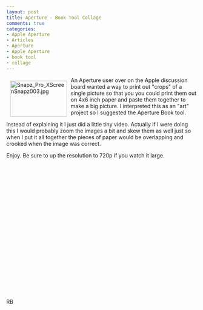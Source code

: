 ```yaml
---
layout: post
title: Aperture - Book Tool Collage
comments: true
categories:
- Apple Aperture
- Articles
- Aperture
- Apple Aperture
- book tool
- collage
---
```

<a rel="lightbox" href="/wp-content/uploads/2010/01/Snapz_Pro_XScreenSnapz003.jpg"><img title="Snapz_Pro_XScreenSnapz003.jpg" src="/wp-content/uploads/2010/01/.thumbs/.Snapz_Pro_XScreenSnapz003.jpg" border="0" alt="Snapz_Pro_XScreenSnapz003.jpg" hspace="10" vspace="10" width="150" height="94" align="left" /></a>An Aperture user over on the Apple discussion board wanted a way to print out "crops" of a single picture so that you you could print them out on 4x6 inch paper and paste them together to make a big picture. I interpreted this as an "art" project so I suggested the Aperture Book tool.

Instead of explaining it I just did a little tiny video. Actually if I were doing this I would probably zoom the images a bit and skew them as well just so when I put it all together the pieces of paper would be overlapping and crooked when the image was correct.

Enjoy. Be sure to up the resolution to 720p if you watch it large.

<object width="560" height="340"><param name="movie" value="http://www.youtube.com/v/k1p2z6-hLhk&hl=en_US&fs=1&hd=1"></param><param name="allowFullScreen" value="true"></param><param name="allowscriptaccess" value="always"></param><embed src="http://www.youtube.com/v/k1p2z6-hLhk&hl=en_US&fs=1&hd=1" type="application/x-shockwave-flash" allowscriptaccess="always" allowfullscreen="true" width="560" height="340"></embed></object>

RB